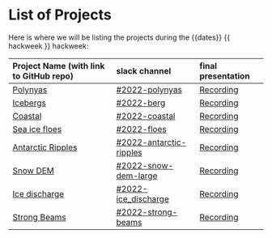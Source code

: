 # List of Projects

Here is where we will be listing the projects during the {{dates}} {{ hackweek }} hackweek:

| Project Name (with link to GitHub repo) | slack channel | final presentation | 
|:--------|:--------|:-----|
| [Polynyas](https://github.com/ICESAT-2HackWeek/Polynyas) | [#2022-polynyas](https://icesat2hackweek.slack.com/archives/C037TQSFUTV) | [Recording](https://youtu.be/Q4zIR0-QoZ8)  |
| [Icebergs](https://github.com/ICESAT-2HackWeek/2022Berg) | [#2022-berg](https://icesat2hackweek.slack.com/archives/C037QUFHR29) | [Recording](https://youtu.be/Ksb16tDkE6w) |
| [Coastal](https://github.com/ICESAT-2HackWeek/coastal_topobathy) | [#2022-coastal](https://icesat2hackweek.slack.com/archives/C037WNFB9JR) | [Recording](https://youtu.be/p1pImbOxbx8) |
| [Sea ice floes](https://github.com/ICESAT-2HackWeek/floes) | [#2022-floes](https://icesat2hackweek.slack.com/archives/C037TR80ZPU) | [Recording](https://youtu.be/J9G4znKPppc)  |
| [Antarctic Ripples](https://github.com/ICESAT-2HackWeek/antarctic-ripples) | [#2022-antarctic-ripples](https://icesat2hackweek.slack.com/archives/C037X3AV9QD) | [Recording](https://youtu.be/7yumycD2egM)  |
| [Snow DEM](https://github.com/ICESAT-2HackWeek/2022-snow-dem-large) | [#2022-snow-dem-large](https://icesat2hackweek.slack.com/archives/C038322E39S) | [Recording](https://youtu.be/y9oNeSo9ymY) |
| [Ice discharge](https://github.com/ICESAT-2HackWeek/ice-discharge) | [#2022-ice_discharge](https://icesat2hackweek.slack.com/archives/C038085CB8B) | [Recording](https://youtu.be/7wLC-l_B754)  |
| [Strong Beams](https://github.com/ICESAT-2HackWeek/strong-beams) | [#2022-strong-beams](https://icesat2hackweek.slack.com/archives/C038Q9Z5VK2) | [Recording](https://youtu.be/pLvF8q--hjY)  |
